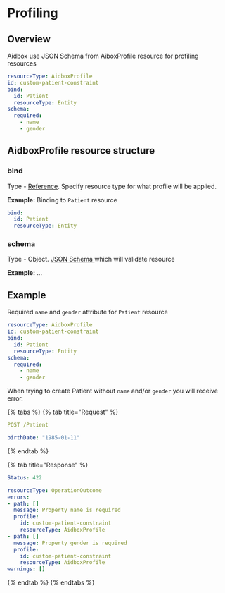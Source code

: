 # Profiling

## Overview

Aidbox use JSON Schema from AiboxProfile resource for profiling resources

```yaml
resourceType: AidboxProfile
id: custom-patient-constraint
bind:
  id: Patient
  resourceType: Entity
schema:
  required:
    - name
    - gender
```

## AidboxProfile resource structure

### bind 

Type -  [Reference](https://www.hl7.org/fhir/references.html). Specify resource type for what profile will be applied. 

**Example:** Binding to `Patient` resource

```yaml
bind:
  id: Patient
  resourceType: Entity
```

### schema

Type - Object. [JSON Schema ](https://json-schema.org/)which will validate resource 

**Example:**  ...

## Example

Required `name` and `gender` attribute for `Patient` resource

```yaml
resourceType: AidboxProfile
id: custom-patient-constraint
bind:
  id: Patient
  resourceType: Entity
schema:
  required:
    - name
    - gender
```

When trying to create Patient without `name` and/or `gender`  you will receive error.

{% tabs %}
{% tab title="Request" %}
```yaml
POST /Patient

birthDate: "1985-01-11"
```
{% endtab %}

{% tab title="Response" %}
```yaml
Status: 422

resourceType: OperationOutcome
errors:
- path: []
  message: Property name is required
  profile:
    id: custom-patient-constraint
    resourceType: AidboxProfile
- path: []
  message: Property gender is required
  profile:
    id: custom-patient-constraint
    resourceType: AidboxProfile
warnings: []


```
{% endtab %}
{% endtabs %}

